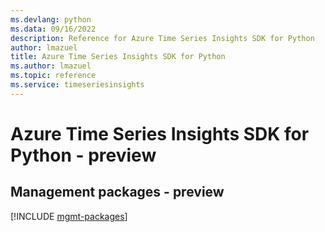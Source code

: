 ```yaml
---
ms.devlang: python
ms.data: 09/16/2022
description: Reference for Azure Time Series Insights SDK for Python
author: lmazuel
title: Azure Time Series Insights SDK for Python
ms.author: lmazuel
ms.topic: reference
ms.service: timeseriesinsights
---
```

# Azure Time Series Insights SDK for Python - preview

## Management packages - preview
[!INCLUDE [mgmt-packages](time-series-insights-mgmt-index.md)]